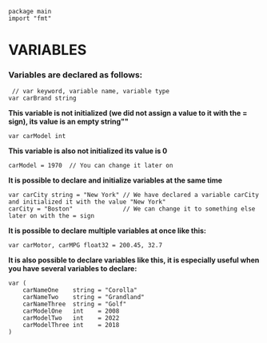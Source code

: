	package main
 	import "fmt"


# VARIABLES

### Variables are declared as follows:

	 // var keyword, variable name, variable type
	var carBrand string 
__This variable is not initialized (we did not assign a value to it with the = sign), its value is an empty string""__

	var carModel int  
 __This variable is also not initialized its value is 0__
 
 	carModel = 1970  // You can change it later on

__It is possible to declare and initialize variables at the same time__

	var carCity string = "New York" // We have declared a variable carCity and initialized it with the value "New York"
	carCity = "Boston"              // We can change it to something else later on with the = sign

__It is possible to declare multiple variables at once like this:__

	var carMotor, carMPG float32 = 200.45, 32.7

 __It is also possible to declare variables like this, it is especially useful when you have several variables to declare:__

	var (
		carNameOne    string = "Corolla"
		carNameTwo    string = "Grandland"
		carNameThree  string = "Golf"
		carModelOne   int    = 2008
		carModelTwo   int    = 2022
		carModelThree int    = 2018
	)
